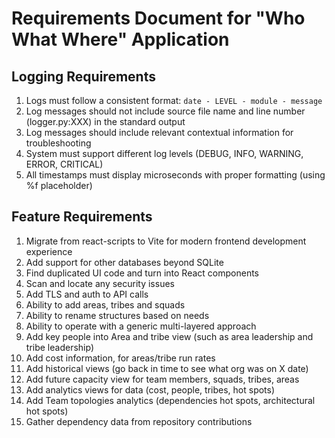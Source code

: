 # Requirements Document for "Who What Where" Application

## Logging Requirements

1. Logs must follow a consistent format: `date - LEVEL - module - message`
2. Log messages should not include source file name and line number (logger.py:XXX) in the standard output
3. Log messages should include relevant contextual information for troubleshooting
4. System must support different log levels (DEBUG, INFO, WARNING, ERROR, CRITICAL)
5. All timestamps must display microseconds with proper formatting (using %f placeholder)

## Feature Requirements

1. Migrate from react-scripts to Vite for modern frontend development experience
2. Add support for other databases beyond SQLite
3. Find duplicated UI code and turn into React components
4. Scan and locate any security issues
5. Add TLS and auth to API calls
6. Ability to add areas, tribes and squads
7. Ability to rename structures based on needs
8. Ability to operate with a generic multi-layered approach
9. Add key people into Area and tribe view (such as area leadership and tribe leadership)
10. Add cost information, for areas/tribe run rates
11. Add historical views (go back in time to see what org was on X date)
12. Add future capacity view for team members, squads, tribes, areas
13. Add analytics views for data (cost, people, tribes, hot spots)
14. Add Team topologies analytics (dependencies hot spots, architectural hot spots)
15. Gather dependency data from repository contributions
